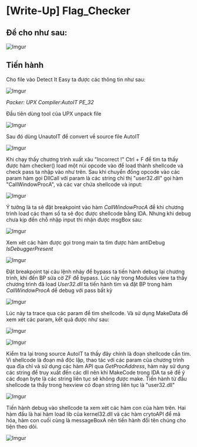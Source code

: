 # [Write-Up] Flag_Checker

## Đề cho như sau:

![Imgur](https://i.imgur.com/s9uBvtP.png)

## Tiến hành

Cho file vào Detect It Easy ta được các thông tin như sau: 

![Imgur](https://i.imgur.com/u2WGKQj.png)

*Packer: UPX*
*Compiler:AutoIT*
*PE_32*

Đầu tiên dùng tool của UPX unpack file 

![Imgur](https://i.imgur.com/HgrbgTC.png)

Sau đó dùng UnautoIT để convert về source file AutoIT 

![Imgur](https://i.imgur.com/Yh4iWv4.png)

Khi chạy thấy chương trình xuất xâu "Incorrect !" Ctrl + F để tìm ta thấy được hàm checker() load một nùi opcode vào để load thành shellcode và check pass ta nhập vào như trên. 
Sau khi chuyển đống opcode vào các param hàm gọi DllCall với param là các string chỉ thị "user32.dll" gọi hàm "CallWindowProcA", và các var chứa shellcode và input: 

![Imgur](https://i.imgur.com/nIAJZEp.png)

Ý tưởng là ta sẽ đặt breakpoint vào hàm *CallWindowProcA* để khi chương trình load các tham số ta sẽ đọc được shellcode bằng IDA. Nhưng khi debug chưa kịp đến chỗ nhập input thì nhận
được msgBox sau:

![Imgur](https://i.imgur.com/FBR5ZEJ.png)

Xem xét các hàm được gọi trong main ta tìm được hàm antiDebug *IsDebuggerPresent*

![Imgur](https://i.imgur.com/Qlu4WbM.png)

Đặt breakpoint tại câu lệnh nhảy để bypass ta tiến hành debug lại chương trình, khi đến BP sửa cờ ZF để bypass.
Lúc này trong Modules view ta thấy chương trình đã load *User32.dll* ta tiến hành tìm và đặt BP trong hàm *CallWindowProcA* dể debug với pass bất kỳ

![Imgur](https://i.imgur.com/NiFdPGq.png)

Lúc này ta trace qua các param để tìm shellcode. Và sử dụng MakeData để xem xét các param, kết quả được như sau: 

![Imgur](https://i.imgur.com/GfL9xXy.png)

![Imgur](https://i.imgur.com/NLKQV2s.png)

Kiểm tra lại trong source AutoIT ta thấy đây chính là đoạn shellcode cần tìm. Vì shellcode là đoạn mã độc lập, thao tác với các param của chương trình qua địa chỉ và sử dụng
các hàm API qua *GetProcAddress*, hàm này sử dụng các string để truy xuất đến các dll nên khi MakeCode trong IDA ta sẽ để ý các đoạn byte là các string liên tục sẽ không được 
make. Tiến hành từ đầu shellcode ta thấy trong hexview có đoạn string liên tục là "user32.dll"

![Imgur](https://i.imgur.com/VAk4LUA.png)

Tiến hành debug vào shellcode ta xem xét các hàm con của hàm trên. Hai hàm đầu là hai hàm load lib của kernel32.dll và các hàm crytoAPI để mã hóa, hàm con cuối cùng là 
messageBoxA nên tiến hành đổi tên chúng cho tiện theo dõi.

![Imgur](https://i.imgur.com/hOkrVlp.png)





